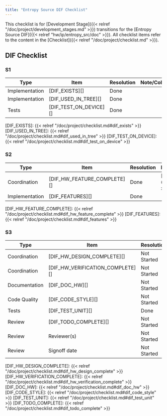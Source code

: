 ```yaml
---
title: "Entropy Source DIF Checklist"
---
```


This checklist is for [Development Stage]({{< relref "/doc/project/development_stages.md" >}}) transitions for the [Entropy Source DIF]({{< relref "hw/ip/entropy_src/doc" >}}).
All checklist items refer to the content in the [Checklist]({{< relref "/doc/project/checklist.md" >}}).

<h2>DIF Checklist</h2>

<h3>S1</h3>

Type           | Item                   | Resolution  | Note/Collaterals
---------------|------------------------|-------------|------------------
Implementation | [DIF_EXISTS][]         | Done        |
Implementation | [DIF_USED_IN_TREE][]   | Done        |
Tests          | [DIF_TEST_ON_DEVICE][] | Done        |

[DIF_EXISTS]:         {{< relref "/doc/project/checklist.md#dif_exists" >}}
[DIF_USED_IN_TREE]:   {{< relref "/doc/project/checklist.md#dif_used_in_tree" >}}
[DIF_TEST_ON_DEVICE]: {{< relref "/doc/project/checklist.md#dif_test_on_device" >}}

<h3>S2</h3>

Type           | Item                        | Resolution  | Note/Collaterals
---------------|-----------------------------|-------------|------------------
Coordination   | [DIF_HW_FEATURE_COMPLETE][] | Done        | [HW Dashboard]({{< relref "hw" >}})
Implementation | [DIF_FEATURES][]            | Done        |

[DIF_HW_FEATURE_COMPLETE]: {{< relref "/doc/project/checklist.md#dif_hw_feature_complete" >}}
[DIF_FEATURES]:            {{< relref "/doc/project/checklist.md#dif_features" >}}

<h3>S3</h3>

Type           | Item                             | Resolution  | Note/Collaterals
---------------|----------------------------------|-------------|------------------
Coordination   | [DIF_HW_DESIGN_COMPLETE][]       | Not Started |
Coordination   | [DIF_HW_VERIFICATION_COMPLETE][] | Not Started |
Documentation  | [DIF_DOC_HW][]                   | Not Started |
Code Quality   | [DIF_CODE_STYLE][]               | Not Started |
Tests          | [DIF_TEST_UNIT][]                | Done        |
Review         | [DIF_TODO_COMPLETE][]            | Not Started |
Review         | Reviewer(s)                      | Not Started |
Review         | Signoff date                     | Not Started |

[DIF_HW_DESIGN_COMPLETE]:       {{< relref "/doc/project/checklist.md#dif_hw_design_complete" >}}
[DIF_HW_VERIFICATION_COMPLETE]: {{< relref "/doc/project/checklist.md#dif_hw_verification_complete" >}}
[DIF_DOC_HW]:                   {{< relref "/doc/project/checklist.md#dif_doc_hw" >}}
[DIF_CODE_STYLE]:               {{< relref "/doc/project/checklist.md#dif_code_style" >}}
[DIF_TEST_UNIT]:                {{< relref "/doc/project/checklist.md#dif_test_unit" >}}
[DIF_TODO_COMPLETE]:            {{< relref "/doc/project/checklist.md#dif_todo_complete" >}}
